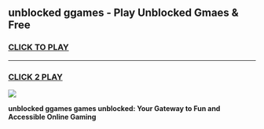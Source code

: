 
## unblocked ggames - Play Unblocked Gmaes & Free
<h3>
<a href="https://news.freeplayer.one?title=unblocked_ggames&ref=16F">CLICK TO PLAY</a></h3>
<hr>

<h3>
<a href="https://news.freeplayer.one?title=unblocked_ggames&ref=16F">CLICK 2 PLAY</a>
  
</h3>

<a href="https://news.freeplayer.one?title=unblocked_ggames&ref=16F/"><img src="https://clearcache.store/games.png"></a>


**unblocked ggames games unblocked: Your Gateway to Fun and Accessible Online Gaming**
